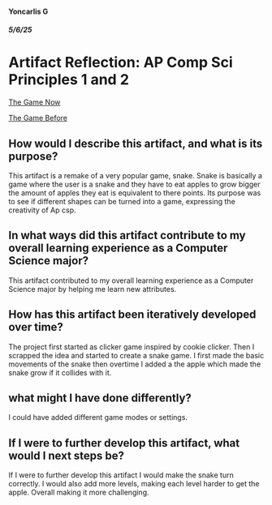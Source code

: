 #### Yoncarlis G
##### 5/6/25
# Artifact Reflection: AP Comp Sci Principles 1 and 2
[The Game Now](https://yoncarlisgrullon.github.io/Snake.html)

[The Game Before](https://yoncarlisgrullon.github.io/Y_Grullon_CMU_SnakeGame.html)

## How would I describe this artifact, and what is its purpose?
This artifact is a remake of a very popular game, snake. Snake is basically a game where the user is a snake and they have to eat apples to grow bigger the amount of apples they eat is equivalent to there points. Its purpose was to see if different shapes can be turned into a game, expressing the creativity of Ap csp.

## In what ways did this artifact contribute to my overall learning experience as a Computer Science major?
This artifact contributed to my overall learning experience as a Computer Science major by helping me learn new attributes.
 
## How has this artifact been iteratively developed over time? 
The project first started as clicker game inspired by cookie clicker. Then I scrapped the idea and started to create a snake game. I first made the basic movements of the snake then overtime I added a the apple which made the snake grow if it collides with it.

## what might I have done differently?
I could have added different game modes or settings.

## If I were to further develop this artifact, what would I next steps be?
If I were to further develop this artifact I would make the snake turn correctly. I would also add more levels, making each level harder to get the apple. Overall making it more challenging. 

